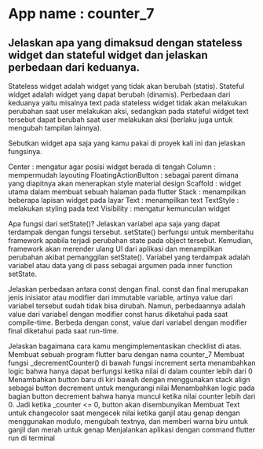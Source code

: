 # App name : counter_7

## Jelaskan apa yang dimaksud dengan stateless widget dan stateful widget dan jelaskan perbedaan dari keduanya.
Stateless widget adalah widget yang tidak akan berubah (statis). Stateful widget adalah widget yang dapat berubah (dinamis). Perbedaan dari keduanya yaitu misalnya text pada stateless widget tidak akan melakukan perubahan saat user melakukan aksi, sedangkan pada stateful widget text tersebut dapat berubah saat user melakukan aksi (berlaku juga untuk mengubah tampilan lainnya).


Sebutkan widget apa saja yang kamu pakai di proyek kali ini dan jelaskan fungsinya.

Center : mengatur agar posisi widget berada di tengah
Column : mempermudah layouting
FloatingActionButton : sebagai parent dimana yang diapitnya akan menerapkan style material design
Scaffold : widget utama dalam membuat sebuah halaman pada flutter
Stack : menampilkan beberapa lapisan widget pada layar
Text : menampilkan text
TextStyle : melakukan styling pada text
Visibility : mengatur kemunculan widget


Apa fungsi dari setState()? Jelaskan variabel apa saja yang dapat terdampak dengan fungsi tersebut.
setState() berfungsi untuk memberitahu framework apabila terjadi perubahan state pada object tersebut. Kemudian, framework akan merender ulang UI dari aplikasi dan menampilkan perubahan akibat pemanggilan setState(). Variabel yang terdampak adalah variabel atau data yang di pass sebagai argumen pada inner function setState.


Jelaskan perbedaan antara const dengan final.
const dan final merupakan jenis inisiator atau modifier dari immutable variable, artinya value dari variabel tersebut sudah tidak bisa dirubah. Namun, perbedaannya adalah value dari variabel dengan modifier const harus diketahui pada saat compile-time. Berbeda dengan const, value dari variabel dengan modifier final diketahui pada saat run-time.


Jelaskan bagaimana cara kamu mengimplementasikan checklist di atas.
Membuat sebuah program flutter baru dengan nama counter_7
Membuat fungsi _decrementCounter() di bawah fungsi increment serta menambahkan logic bahwa hanya dapat berfungsi ketika nilai di dalam counter lebih dari 0
Menambahkan button baru di kiri bawah dengan menggunakan stack align sebagai button decrement untuk mengurangi nilai
Menambahkan logic pada bagian button decrement bahwa hanya muncul ketika nilai counter lebih dari 0. Jadi ketika _counter <= 0, button akan disembunyikan
Membuat Text untuk changecolor saat mengecek nilai ketika ganjil atau genap dengan menggunakan modulo, mengubah textnya, dan memberi warna biru untuk ganjil dan merah untuk genap
Menjalankan aplikasi dengan command flutter run di terminal
